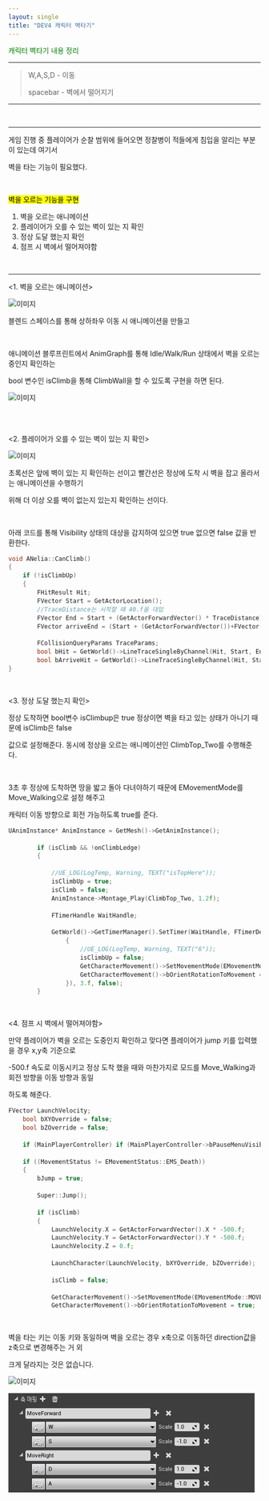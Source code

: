 ```yaml
---
layout: single
title: "DEV4 캐릭터 벽타기"
---
```


<span style = "color:green">캐릭터 벽타기 내용 정리</span>

***

> W,A,S,D - 이동
>
> spacebar - 벽에서 떨어지기

***

<br/>

***

게임 진행 중 플레이어가 순찰 범위에 들어오면 정찰병이 적들에게 침입을 알리는 부분이 있는데 여기서 

벽을 타는 기능이 필요했다.

<br/>

<mark>벽을 오르는 기능을 구현</mark>

1. 벽을 오르는 애니메이션
2. 플레이어가 오를 수 있는 벽이 있는 지 확인
3. 정상 도달 했는지 확인
4. 점프 시 벽에서 떨어져야함

<br/>

---

<1. 벽을 오르는 애니메이션>

![이미지](/img/climb_blend.PNG)

블렌드 스페이스를 통해 상하좌우 이동 시 애니메이션을 만들고 

<br/>

애니메이션 블루프린트에서 AnimGraph를 통해 Idle/Walk/Run 상태에서 벽을 오르는 중인지 확인하는 

bool 변수인 isClimb을 통해 ClimbWall을 할 수 있도록 구현을 하면 된다.

![이미지](/img/locomotion_clilmb.JPG)

</br>

</br>

<2. 플레이어가 오를 수 있는 벽이 있는 지 확인>

![이미지](/img/climb_line.PNG)

초록선은 앞에 벽이 있는 지 확인하는 선이고 빨간선은 정상에 도착 시 벽을 잡고 올라서는 애니메이션을 수행하기 

위해 더 이상 오를 벽이 없는지 있는지 확인하는 선이다.

</br>

아래 코드를 통해 Visibility 상태의 대상을 감지하여 있으면 true 없으면 false 값을 반환한다.

```c++
void ANelia::CanClimb()
{
	if (!isClimbUp)
	{
		FHitResult Hit;
		FVector Start = GetActorLocation();
		//TraceDistance는 시작할 때 40.f을 대입
		FVector End = Start + (GetActorForwardVector() * TraceDistance);
		FVector arriveEnd = (Start + (GetActorForwardVector())+FVector(0.f, 0.f, 135.f) + (GetActorForwardVector() * TraceDistance));

		FCollisionQueryParams TraceParams;
		bool bHit = GetWorld()->LineTraceSingleByChannel(Hit, Start, End, ECC_Visibility, TraceParams);
		bool bArriveHit = GetWorld()->LineTraceSingleByChannel(Hit, Start, arriveEnd, ECC_Visibility, TraceParams);
}
```

</br>

<3. 정상 도달 했는지 확인>

정상 도착하면 bool변수 isClimbup은 true 정상이면 벽을 타고 있는 상태가 아니기 때문에 isClimb은 false 

값으로 설정해준다. 동시에 정상을 오르는 애니메이션인 ClimbTop_Two를 수행해준다. 

</br>

3초 후 정상에 도착하면 땅을 밟고 돌아 다녀야하기 때문에 EMovementMode를 Move_Walking으로 설정 해주고

캐릭터 이동 방향으로 회전 가능하도록 true를 준다.

```c++
UAnimInstance* AnimInstance = GetMesh()->GetAnimInstance();

		if (isClimb && !onClimbLedge)
		{

			//UE_LOG(LogTemp, Warning, TEXT("isTopHere"));
			isClimbUp = true;
			isClimb = false;
			AnimInstance->Montage_Play(ClimbTop_Two, 1.2f);

			FTimerHandle WaitHandle;

			GetWorld()->GetTimerManager().SetTimer(WaitHandle, FTimerDelegate::CreateLambda([&]()
				{
					//UE_LOG(LogTemp, Warning, TEXT("6"));
					isClimbUp = false;
					GetCharacterMovement()->SetMovementMode(EMovementMode::MOVE_Walking);
					GetCharacterMovement()->bOrientRotationToMovement = true;
				}), 3.f, false);
		}
```

</br>

<4. 점프 시 벽에서 떨어져야함>

만약 플레이어가 벽을 오르는 도중인지 확인하고 맞다면 플레이어가 jump 키를 입력했을 경우 x,y축 기준으로 

-500.f 속도로 이동시키고 정상 도착 했을 때와 마찬가지로 모드를 Move_Walking과 회전 방향을 이동 방향과 동일

하도록 해준다.

```c++
FVector LaunchVelocity;
	bool bXYOverride = false;
	bool bZOverride = false;
	
	if (MainPlayerController) if (MainPlayerController->bPauseMenuVisible) return;

	if ((MovementStatus != EMovementStatus::EMS_Death))
	{
		bJump = true;
		
		Super::Jump();

		if (isClimb)
		{
			LaunchVelocity.X = GetActorForwardVector().X * -500.f;
			LaunchVelocity.Y = GetActorForwardVector().Y * -500.f;
			LaunchVelocity.Z = 0.f;

			LaunchCharacter(LaunchVelocity, bXYOverride, bZOverride);

			isClimb = false;

			GetCharacterMovement()->SetMovementMode(EMovementMode::MOVE_Walking);
			GetCharacterMovement()->bOrientRotationToMovement = true; 
```

</br>

벽을 타는 키는 이동 키와 동일하며 벽을 오르는 경우 x축으로 이동하던 direction값을 z축으로 변경해주는 거 외

크게 달라지는 것은 없습니다. 

![이미지](/img/yaw.JPG)

![이미지](/img/img1_3_1.JPG)